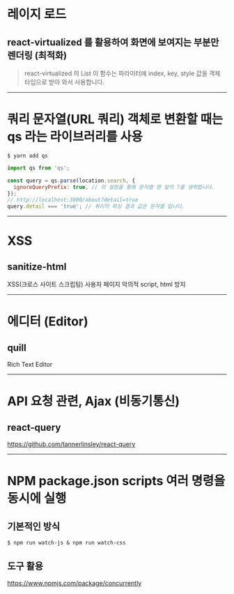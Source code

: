 # 레이지 로드

## react-virtualized 를 활용하여 화면에 보여지는 부분만 렌더링 (최적화)

> react-virtualized 의 List 이 함수는 파라미터에 index, key, style 값을 객체 타입으로 받아 와서 사용합니다.

---

# 쿼리 문자열(URL 쿼리) 객체로 변환할 때는 qs 라는 라이브러리를 사용

```
$ yarn add qs
```

```javascript
import qs from 'qs';

const query = qs.parse(location.search, {
  ignoreQueryPrefix: true, // 이 설정을 통해 문자열 맨 앞의 ?를 생략합니다.
});
// http://localhost:3000/about?detail=true
query.detail === 'true'; // 쿼리의 파싱 결과 값은 문자열 입니다.
```

---

# XSS

## sanitize-html

XSS(크로스 사이트 스크립팅) 사용자 페이지 악의적 script, html 방지

---

# 에디터 (Editor)

## quill

Rich Text Editor

---

# API 요청 관련, Ajax (비동기통신)

## react-query

https://github.com/tannerlinsley/react-query

---

# NPM package.json scripts 여러 명령을 동시에 실행

## 기본적인 방식

```
$ npm run watch-js & npm run watch-css
```

## 도구 활용

https://www.npmjs.com/package/concurrently
